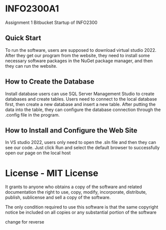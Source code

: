 # INFO2300A1
Assignment 1 Bitbucket Startup of INFO2300

## Quick Start
To run the software, users are supposed to download virtual studio 2022. After they get our program from the website, they need to install some necessary software packages in the NuGet package manager, and then they can run the website.

## How to Create the Database 
 Install database users can use SQL Server Management Studio to create databases and create tables. Users need to connect to the local database first, then create a new database and insert a new table. After putting the data into the table, they can configure the database connection through the .config file in the program. 

## How to Install and Configure the Web Site 
 In VS studio 2022, users only need to open the .sln file and then they can see our code. Just click Run and select the default browser to successfully open our page on the local host 

# License - MIT License
It grants to anyone who obtains a copy of the software and related documentation the right to use, copy, modify, incorporate, distribute, publish, sublicense and sell a copy of the software.

The only condition required to use this software is that the same copyright notice be included on all copies or any substantial portion of the software


change for reverse